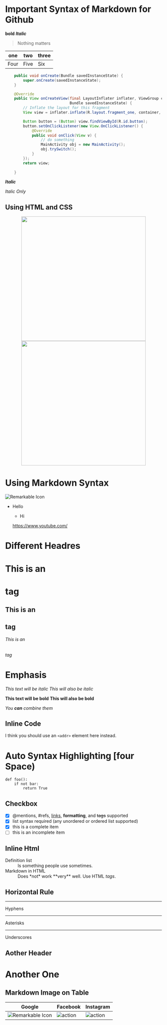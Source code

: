 # Important Syntax of Markdown for Github
**bold**
***Italic***
>Nothing matters

one|two|three
-|-|-|
Four|Five|Six

``` Java
    public void onCreate(Bundle savedInstanceState) {
        super.onCreate(savedInstanceState);
    }

    @Override
    public View onCreateView(final LayoutInflater inflater, ViewGroup container,
                             Bundle savedInstanceState) {
        // Inflate the layout for this fragment
        View view = inflater.inflate(R.layout.fragment_one, container, false);

        Button button = (Button) view.findViewById(R.id.button);
        button.setOnClickListener(new View.OnClickListener() {
            @Override
            public void onClick(View v) {
                // do something
                MainActivity obj = new MainActivity();
                obj.trySwitch();
            }
        });
        return view;
        
    } 
```
***Italic***

*Italic Only*
## Using HTML and CSS
<p align="center">
<img src="https://www.google.com.np/images/branding/googlelogo/2x/googlelogo_color_272x92dp.png" width="400"/>
<img src="https://www.google.com.np/images/branding/googlelogo/2x/googlelogo_color_272x92dp.png" width="400"/>
</p>

# Using Markdown Syntax
![Remarkable Icon](https://www.google.com.np/images/branding/googlelogo/2x/googlelogo_color_272x92dp.png)

* Hello
  * Hi
  
  https://www.youtube.com/
# Different Headres
  # This is an <h1> tag
## This is an <h2> tag
###### This is an <h6> tag

# Emphasis
*This text will be italic*
_This will also be italic_

**This text will be bold**
__This will also be bold__

_You **can** combine them_

## Inline Code
I think you should use an
`<addr>` element here instead.

# Auto Syntax Highlighting [four Space)
    def foo():
        if not bar:
            return True

## Checkbox 
- [x] @mentions, #refs, [links](), **formatting**, and <del>tags</del> supported
- [x] list syntax required (any unordered or ordered list supported)
- [x] this is a complete item
- [ ] this is an incomplete item

## Inline Html
<dl>
  <dt>Definition list</dt>
  <dd>Is something people use sometimes.</dd>

  <dt>Markdown in HTML</dt>
  <dd>Does *not* work **very** well. Use HTML <em>tags</em>.</dd>
</dl>

## Horizontal Rule
---
Hyphens

***
Asterisks

___
Underscores


Aother Header
---

Another One 
===

## Markdown Image on Table
Google|Facebook|Instagram
-|-|-|
![Remarkable Icon](http://www.doi-toshin.com/wp-content/uploads/2014/10/google-panda-penguin.jpg)|![action](https://storyful.com/wp-content/uploads/2016/04/Facebook-create.png)|![action](http://i2.mirror.co.uk/incoming/article6756521.ece/ALTERNATES/s615b/Instagram-logo.jpg)
